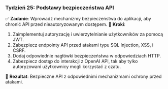 ### **Tydzień 25: Podstawy bezpieczeństwa API**

✅ **Zadanie**: Wprowadź mechanizmy bezpieczeństwa do aplikacji, aby chronić API przed nieautoryzowanym dostępem.
🔹 **Kroki**:
1. Zaimplementuj autoryzację i uwierzytelnianie użytkowników za pomocą JWT.
2. Zabezpiecz endpointy API przed atakami typu SQL Injection, XSS, i CSRF.
3. Dodaj odpowiednie nagłówki bezpieczeństwa w odpowiedziach HTTP.
4. Zabezpiecz dostęp do interakcji z OpenAI API, tak aby tylko autoryzowani użytkownicy mogli korzystać z czatu.

🎯 **Rezultat**: Bezpieczne API z odpowiednimi mechanizmami ochrony przed atakami.
